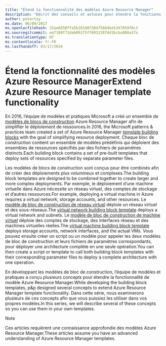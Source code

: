 ```yaml
---
title: "Étend la fonctionnalité des modèles Azure Resource Manager"
description: "Décrit des conseils et astuces pour étendre la fonctionnalité des modèles Azure Resource Manager"
author: petertay
ms.date: 06/09/2017
ms.openlocfilehash: 33ae6850ffa5b28108f30475804be5347859f0c3
ms.sourcegitcommit: ea7108f71dab09175ff69322874d1bcba800a37a
ms.translationtype: HT
ms.contentlocale: fr-FR
ms.lasthandoff: 03/17/2018
---
```

# <a name="extend-azure-resource-manager-template-functionality"></a><span data-ttu-id="26dea-103">Étend la fonctionnalité des modèles Azure Resource Manager</span><span class="sxs-lookup"><span data-stu-id="26dea-103">Extend Azure Resource Manager template functionality</span></span>

<span data-ttu-id="26dea-104">En 2016, l’équipe de modèles et pratiques Microsoft a créé un ensemble de [modèles de blocs de construction](https://github.com/mspnp/template-building-blocks/wiki) Azure Resource Manager afin de simplifier le déploiement de ressources.</span><span class="sxs-lookup"><span data-stu-id="26dea-104">In 2016, the Microsoft patterns & practices team created a set of Azure Resource Manager [template building blocks](https://github.com/mspnp/template-building-blocks/wiki) with the goal of simplifying resource deployment.</span></span> <span data-ttu-id="26dea-105">Chaque bloc de construction contient un ensemble de modèles prédéfinis qui déploient des ensembles de ressources spécifiés par des fichiers de paramètres distincts.</span><span class="sxs-lookup"><span data-stu-id="26dea-105">Each building block contains a set of pre-built templates that deploy sets of resources specified by separate parameter files.</span></span>

<span data-ttu-id="26dea-106">Les modèles de blocs de construction sont conçus pour être combinés afin de créer des déploiements plus volumineux et complexes.</span><span class="sxs-lookup"><span data-stu-id="26dea-106">The building block templates are designed to be combined together to create larger and more complex deployments.</span></span> <span data-ttu-id="26dea-107">Par exemple, le déploiement d’une machine virtuelle dans Azure nécessite un réseau virtuel, des comptes de stockage et d’autres ressources.</span><span class="sxs-lookup"><span data-stu-id="26dea-107">For example, deploying a virtual machine in Azure requires a virtual network, storage accounts, and other resources.</span></span> <span data-ttu-id="26dea-108">Le [modèle de bloc de construction de réseau virtuel](https://github.com/mspnp/template-building-blocks/wiki/VNet-(v1)) déploie un réseau virtuel et des sous-réseaux.</span><span class="sxs-lookup"><span data-stu-id="26dea-108">The [virtual network building block template](https://github.com/mspnp/template-building-blocks/wiki/VNet-(v1)) deploys a virtual network and subnets.</span></span> <span data-ttu-id="26dea-109">Le [modèle de bloc de construction de machine virtuel](https://github.com/mspnp/template-building-blocks/wiki/Windows-and-Linux-VMs-(v1)) déploie des comptes de stockage, des interfaces réseau et des machines virtuelles réelles.</span><span class="sxs-lookup"><span data-stu-id="26dea-109">The [virtual machine building block template](https://github.com/mspnp/template-building-blocks/wiki/Windows-and-Linux-VMs-(v1)) deploys storage accounts, network interfaces, and the actual VMs.</span></span> <span data-ttu-id="26dea-110">Vous pouvez ensuite créer un script ou un modèle pour appeler les deux modèles de bloc de construction et leurs fichiers de paramètres correspondants, pour déployer une architecture complète en une seule opération.</span><span class="sxs-lookup"><span data-stu-id="26dea-110">You can then create a script or template to call both building block templates with their corresponding parameter files to deploy a complete architecture with one operation.</span></span>

<span data-ttu-id="26dea-111">En développant les modèles de bloc de construction, l’équipe de modèles et pratiques a conçu plusieurs concepts pour étendre la fonctionnalité de modèle Azure Resource Manager.</span><span class="sxs-lookup"><span data-stu-id="26dea-111">While developing the building block templates, p&p designed several concepts to extend Azure Resource Manager template functionality.</span></span> <span data-ttu-id="26dea-112">Dans cette série, nous examinerons plusieurs de ces concepts afin que vous puissiez les utiliser dans vos propres modèles.</span><span class="sxs-lookup"><span data-stu-id="26dea-112">In this series, we will describe several of these concepts so you can use them in your own templates.</span></span>

> [!NOTE]
> <span data-ttu-id="26dea-113">Ces articles requièrent une connaissance approfondie des modèles Azure Resource Manager.</span><span class="sxs-lookup"><span data-stu-id="26dea-113">These articles assume you have an advanced understanding of Azure Resource Manager templates.</span></span>